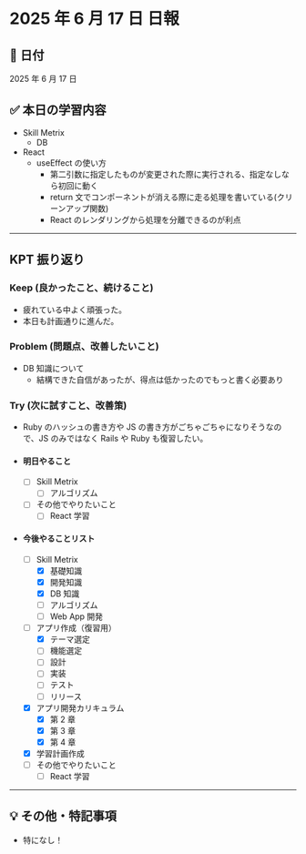 # 2025 年 6 月 17 日 日報

## 📅 日付

2025 年 6 月 17 日

## ✅ 本日の学習内容

- Skill Metrix
  - DB
- React
  - useEffect の使い方
    - 第二引数に指定したものが変更された際に実行される、指定なしなら初回に動く
    - return 文でコンポーネントが消える際に走る処理を書いている(クリーンアップ関数)
    - React のレンダリングから処理を分離できるのが利点

---

## KPT 振り返り

### Keep (良かったこと、続けること)

- 疲れている中よく頑張った。
- 本日も計画通りに進んだ。

### Problem (問題点、改善したいこと)

- DB 知識について
  - 結構できた自信があったが、得点は低かったのでもっと書く必要あり

### Try (次に試すこと、改善策)

- Ruby のハッシュの書き方や JS の書き方がごちゃごちゃになりそうなので、JS のみではなく Rails や Ruby も復習したい。

- #### 明日やること
  - [ ] Skill Metrix
    - [ ] アルゴリズム
  - [ ] その他でやりたいこと
    - [ ] React 学習
- #### 今後やることリスト
  - [ ] Skill Metrix
    - [x] 基礎知識
    - [x] 開発知識
    - [x] DB 知識
    - [ ] アルゴリズム
    - [ ] Web App 開発
  - [ ] アプリ作成（復習用）
    - [x] テーマ選定
    - [ ] 機能選定
    - [ ] 設計
    - [ ] 実装
    - [ ] テスト
    - [ ] リリース
  - [x] アプリ開発カリキュラム
    - [x] 第 2 章
    - [x] 第 3 章
    - [x] 第 4 章
  - [x] 学習計画作成
  - [ ] その他でやりたいこと
    - [ ] React 学習

---

## 💡 その他・特記事項

- 特になし！
